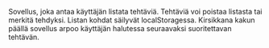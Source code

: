 Sovellus, joka antaa käyttäjän listata tehtäviä. Tehtäviä voi poistaa listasta tai merkitä tehdyksi. Listan kohdat säilyvät localStoragessa. Kirsikkana kakun päällä sovellus arpoo käyttäjän halutessa seuraavaksi suoritettavan tehtävän.